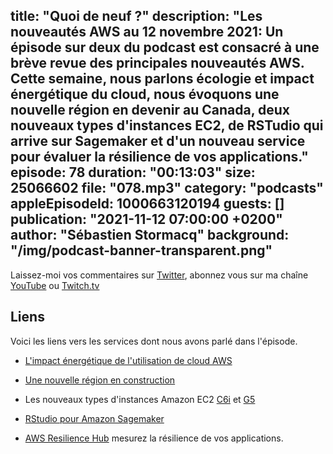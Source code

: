 title: "Quoi de neuf ?"
description: "Les nouveautés AWS au 12 novembre 2021: Un épisode sur deux du podcast est consacré à une brève revue des principales nouveautés AWS.  Cette semaine, nous parlons écologie et impact énergétique du cloud, nous évoquons une nouvelle région en devenir au Canada, deux nouveaux types d'instances EC2, de RSTudio qui arrive sur Sagemaker et d'un nouveau service pour évaluer la résilience de vos applications."
episode: 78
duration: "00:13:03"
size: 25066602
file: "078.mp3"
category: "podcasts"
appleEpisodeId: 1000663120194
guests: []
publication: "2021-11-12 07:00:00 +0200"
author: "Sébastien Stormacq"
background: "/img/podcast-banner-transparent.png"
---

Laissez-moi vos commentaires sur [Twitter](https://twitter.com/sebsto), abonnez vous sur ma chaîne [YouTube](https://www.youtube.com/sebsto) ou [Twitch.tv](https://www.twitch.tv/sebAWS)

## Liens

Voici les liens vers les services dont nous avons parlé dans l'épisode.

- [L'impact énergétique de l'utilisation de cloud AWS](https://blog.aboutamazon.co.uk/sustainability/eu-businesses-that-move-to-aws-cloud-can-improve-energy-efficiency-and-reduce-carbon-emissions)

- [Une nouvelle région en construction](https://aws.amazon.com/blogs/aws/in-the-works-aws-canada-west-calgary-region/)

- Les nouveaux types d'instances Amazon EC2 [C6i](https://aws.amazon.com/blogs/aws/new-amazon-ec2-c6i-instances-powered-by-the-latest-generation-intel-xeon-scalable-processors/) et [G5](https://aws.amazon.com/blogs/aws/new-ec2-instances-g5-with-nvidia-a10g-tensor-core-gpus/)

- [RStudio pour Amazon Sagemaker](https://aws.amazon.com/blogs/aws/announcing-fully-managed-rstudio-on-amazon-sagemaker-for-data-scientists/)

- [AWS Resilience Hub](https://aws.amazon.com/blogs/aws/monitor-and-improve-your-application-resiliency-with-resilience-hub/) mesurez la résilience de vos applications.